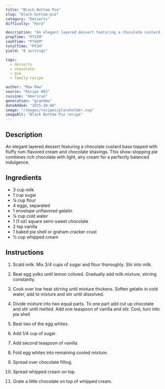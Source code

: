 ```yaml
---
title: "Black Bottom Pie"
slug: "black-bottom-pie"
category: "Desserts"
difficulty: "Hard"

description: "An elegant layered dessert featuring a chocolate custard base topped with fluffy rum-flavored cream and chocolate shavings. This show-stopping pie combines rich chocolate with light, airy cream for a perfectly balanced indulgence."
prepTime: "PT15M"
cookTime: "PT45M"
totalTime: "PT3H"
yield: "8 servings"

tags:
  - desserts
  - chocolate
  - pie
  - family-recipe

author: "Maw Maw"
source: "Recipe #83"
cuisine: "American"
generation: "grandma"
dateAdded: "2025-10-08"
image: "/images/recipes/placeholder.svg"
imageAlt: "Black Bottom Pie recipe"
---
```


## Description

An elegant layered dessert featuring a chocolate custard base topped with fluffy rum-flavored cream and chocolate shavings. This show-stopping pie combines rich chocolate with light, airy cream for a perfectly balanced indulgence.

## Ingredients

- 3 cup milk
- 1 cup sugar
- ¼ cup flour
- 4 eggs, separated
- 1 envelope unflavored gelatin
- ¼ cup cold water
- 1 (1 oz) square semi-sweet chocolate
- 2 tsp vanilla
- 1 baked pie shell or graham cracker crust
- ½ cup whipped cream

## Instructions

1. Scald milk. Mix 3/4 cups of sugar and flour thoroughly. Stir into milk.

2. Beat egg yolks until lemon colored. Gradually add milk mixture, stirring constantly.

3. Cook over low heat stirring until mixture thickens. Soften gelatin in cold water, add to mixture and stir until dissolved.

4. Divide mixture into two equal parts. To one part add cut up chocolate and stir until melted. Add one teaspoon of vanilla and stir. Cool, turn into pie shell.

5. Beat two of the egg whites.

6. Add 1/4 cup of sugar.

7. Add second teaspoon of vanilla.

8. Fold egg whites into remaining cooled mixture.

9. Spread over chocolate filling.

10. Spread whipped cream on top.

11. Grate a little chocolate on top of whipped cream.